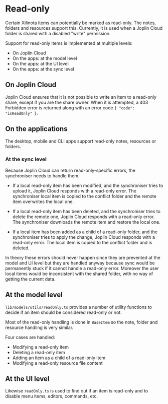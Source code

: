 # Read-only

Certain Xilinota items can potentially be marked as read-only. The notes, folders and resources support this. Currently, it is used when a Joplin Cloud folder is shared with a disabled "write" permission.

Support for read-only items is implemented at multiple levels:

- On Joplin Cloud
- On the apps: at the model level
- On the apps: at the UI level
- On the apps: at the sync level

## On Joplin Cloud

Joplin Cloud ensures that it is not possible to write an item to a read-only share, except if you are the share owner. When it is attempted, a 403 Forbidden error is returned along with an error code `{ "code": "isReadOnly" }`.

## On the applications

The desktop, mobile and CLI apps support read-only notes, resources or folders.

### At the sync level

Because Joplin Cloud can return read-only-specific errors, the synchroniser needs to handle them.

- If a local read-only item has been modified, and the synchroniser tries to upload it, Joplin Cloud responds with a read-only error. The synchroniser local item is copied to the conflict folder and the remote item overwrites the local one.

- If a local read-only item has been deleted, and the synchroniser tries to delete the remote one, Joplin Cloud responds with a read-only error. The synchroniser downloads the remote item and restore the local one.

- If a local item has been added as a child of a read-only folder, and the synchroniser tries to apply the change, Joplin Cloud responds with a read-only error. The local item is copied to the conflict folder and is deleted.

In theory these errors should never happen since they are prevented at the model and UI level but they are handled anyway because sync would be permanently stuck if it cannot handle a read-only error. Moreover the user local items would be inconsistent with the shared folder, with no way of getting the current data.

## At the model level

`lib/models/utils/readOnly.ts` provides a number of utility functions to decide if an item should be considered read-only or not.

Most of the read-only handling is done in `BaseItem` so the note, folder and resource handling is very similar.

Four cases are handled:

- Modifying a read-only item
- Deleting a read-only item
- Adding an item as a child of a read-only item
- Modifying a read-only resource file content

## At the UI level

Likewise `readOnly.ts` is used to find out if an item is read-only and to disable menu items, editors, commands, etc.
